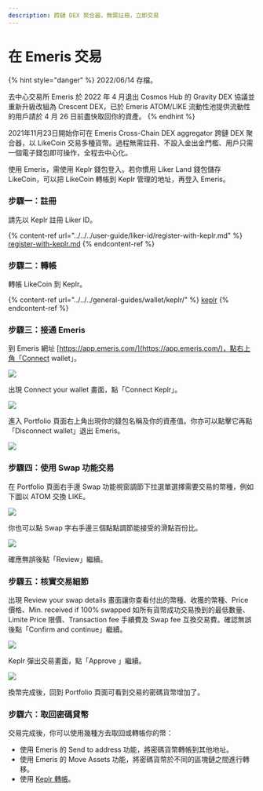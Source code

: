 ```yaml
---
description: 跨鏈 DEX 聚合器，無需註冊，立即交易
---
```


# 在 Emeris 交易

{% hint style="danger" %}
2022/06/14 存檔。

去中心交易所 Emeris 於 2022 年 4 月退出 Cosmos Hub 的 Gravity DEX 協議並重新升級改組為 Crescent DEX，已於 Emeris ATOM/LIKE 流動性池提供流動性的用戶請於 4 月 26 日前盡快取回你的資產。
{% endhint %}

2021年11月23日開始你可在 Emeris Cross-Chain DEX aggregator 跨鏈 DEX 聚合器，以 LikeCoin 交易多種貨幣。過程無需註冊、不設入金出金門檻、用戶只需一個電子錢包即可操作，全程去中心化。

使用 Emeris，需使用 Keplr 錢包登入。若你慣用 Liker Land 錢包儲存 LikeCoin，可以把 LikeCoin 轉帳到 Keplr 管理的地址，再登入 Emeris。

### 步驟一：註冊

請先以 Keplr 註冊 Liker ID。

{% content-ref url="../../../user-guide/liker-id/register-with-keplr.md" %}
[register-with-keplr.md](../../../user-guide/liker-id/register-with-keplr.md)
{% endcontent-ref %}

### 步驟二：轉帳

轉帳 LikeCoin 到 Keplr。

{% content-ref url="../../../general-guides/wallet/keplr/" %}
[keplr](../../../general-guides/wallet/keplr/)
{% endcontent-ref %}

### 步驟三：接通 Emeris

到 Emeris 網址 [https://app.emeris.com/](https://app.emeris.com/)，點右上角「Connect wallet」。

![](<../../../.gitbook/assets/Emeris Swap 01.png>)

出現 Connect your wallet 畫面，點「Connect Keplr」。

![](<../../../.gitbook/assets/Emeris Swap 02.png>)

進入 Portfolio 頁面右上角出現你的錢包名稱及你的資產值。你亦可以點擊它再點「Disconnect wallet」退出 Emeris。

![](<../../../.gitbook/assets/Emeris Swap 03.png>)

### 步驟四：使用 Swap 功能交易

在 Portfolio 頁面右手邊 Swap 功能視窗調節下拉選單選擇需要交易的幣種，例如下圖以 ATOM 交換 LIKE。

![](<../../../.gitbook/assets/Emeris Swap 04.png>)

你也可以點 Swap 字右手邊三個點點調節能接受的滑點百份比。

![](<../../../.gitbook/assets/Emeris Swap 05.png>)

確應無誤後點「Review」繼續。

### 步驟五：核實交易細節

出現 Review your swap details 畫面讓你查看付出的幣種、收獲的幣種、Price 價格、Min. received if 100% swapped 如所有貨幣成功交易換到的最低數量、Limite Price 限價、Transaction fee 手續費及 Swap fee 互換交易費。確認無誤後點「Confirm and continue」繼續。

![](<../../../.gitbook/assets/Emeris Swap 06.png>)

Keplr 彈出交易畫面，點「Approve 」繼續。

![](<../../../.gitbook/assets/Emeris Swap 07.png>)

換幣完成後，回到 Portfolio 頁面可看到交易的密碼貨幣增加了。

### 步驟六：取回密碼貸幣

交易完成後，你可以使用幾種方去取回或轉帳你的幣：

* 使用 Emeris 的 Send to address 功能，將密碼貨幣轉帳到其他地址。
* 使用 Emeris 的 Move Assets 功能，將密碼貨幣於不同的區塊鏈之間進行轉移。
* 使用 [Keplr 轉帳](../../../general-guides/wallet/keplr/#cong-keplr-zhuan-zhang-likecoin-dao-qi-ta-qian-bao)。
